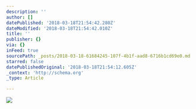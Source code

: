 ```yaml
---
description: ''
author: []
datePublished: '2018-03-18T21:54:42.280Z'
dateModified: '2018-03-18T21:54:42.010Z'
title: ''
publisher: {}
via: {}
inFeed: true
sourcePath: _posts/2018-03-18-61684245-107f-4b1f-aad8-6716b1cd69e0.md
starred: false
datePublishedOriginal: '2018-03-18T21:54:12.605Z'
_context: 'http://schema.org'
_type: Article

---
```

![](https://the-grid-user-content.s3-us-west-2.amazonaws.com/950f39ee-990e-412a-825d-a85f0d5f8bff.jpg)